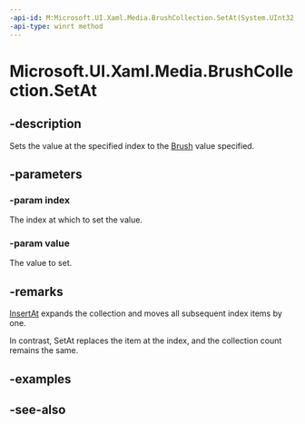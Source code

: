 ```yaml
---
-api-id: M:Microsoft.UI.Xaml.Media.BrushCollection.SetAt(System.UInt32,Microsoft.UI.Xaml.Media.Brush)
-api-type: winrt method
---
```


<!-- Method syntax
public void SetAt(System.UInt32 index, Windows.UI.Xaml.Media.Brush value)
-->

# Microsoft.UI.Xaml.Media.BrushCollection.SetAt

## -description
Sets the value at the specified index to the [Brush](brush.md) value specified.

## -parameters
### -param index
The index at which to set the value.

### -param value
The value to set.

## -remarks
[InsertAt](brushcollection_insertat_747708400.md) expands the collection and moves all subsequent index items by one.

In contrast, SetAt replaces the item at the index, and the collection count remains the same.

## -examples

## -see-also
